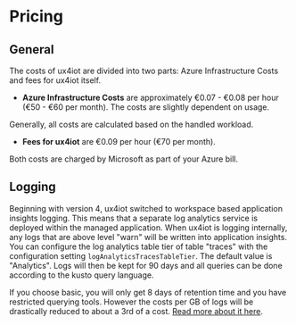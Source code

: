 # Pricing

## General

The costs of ux4iot are divided into two parts: Azure Infrastructure Costs and fees for ux4iot itself.

* **Azure Infrastructure Costs** are approximately €0.07 - €0.08 per hour (€50 - €60 per month). The costs are slightly dependent on usage.

Generally, all costs are calculated based on the handled workload.

* **Fees for ux4iot** are €0.09 per hour (€70 per month).

Both costs are charged by Microsoft as part of your Azure bill.

## Logging

Beginning with version 4, ux4iot switched to workspace based application insights logging. This means that a separate log analytics service is deployed within the managed application. When ux4iot is logging internally, any logs that are above level "warn" will be written into application insights. You can configure the log analytics table tier of table "traces" with the configuration setting `logAnalyticsTracesTableTier`. The default value is "Analytics". Logs will then be kept for 90 days and all queries can be done according to the kusto query language.

If you choose basic, you will only get 8 days of retention time and you have restricted querying tools. However the costs per GB of logs will be drastically reduced to about a 3rd of a cost. [Read more about it here](https://azure.microsoft.com/de-de/pricing/details/monitor/).

